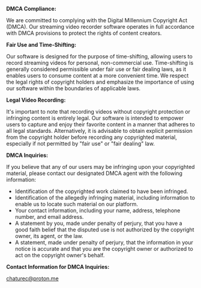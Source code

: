 **DMCA Compliance:**

We are committed to complying with the Digital Millennium Copyright Act (DMCA). Our streaming video recorder software operates in full accordance with DMCA provisions to protect the rights of content creators.

**Fair Use and Time-Shifting:**

Our software is designed for the purpose of time-shifting, allowing users to record streaming videos for personal, non-commercial use. Time-shifting is generally considered permissible under fair use or fair dealing laws, as it enables users to consume content at a more convenient time. We respect the legal rights of copyright holders and emphasize the importance of using our software within the boundaries of applicable laws.

**Legal Video Recording:**

It's important to note that recording videos without copyright protection or infringing content is entirely legal. Our software is intended to empower users to capture and enjoy their favorite content in a manner that adheres to all legal standards. Alternatively, it is advisable to obtain explicit permission from the copyright holder before recording any copyrighted material, especially if not permitted by "fair use" or "fair dealing" law.

**DMCA Inquiries:**

If you believe that any of our users may be infringing upon your copyrighted material, please contact our designated DMCA agent with the following information:

- Identification of the copyrighted work claimed to have been infringed.
- Identification of the allegedly infringing material, including information to enable us to locate such material on our platform.
- Your contact information, including your name, address, telephone number, and email address.
- A statement by you, made under penalty of perjury, that you have a good faith belief that the disputed use is not authorized by the copyright owner, its agent, or the law.
- A statement, made under penalty of perjury, that the information in your notice is accurate and that you are the copyright owner or authorized to act on the copyright owner's behalf.

**Contact Information for DMCA Inquiries:**

chaturec@proton.me
